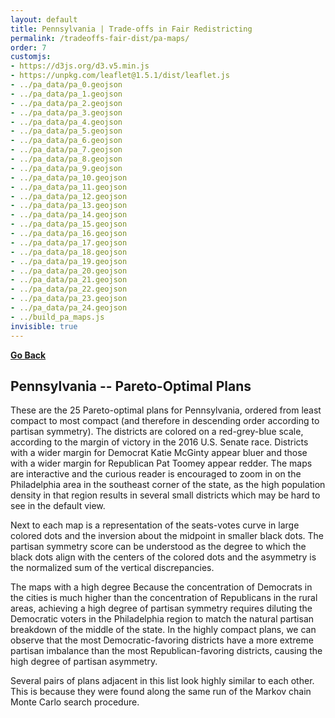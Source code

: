 ```yaml
---
layout: default
title: Pennsylvania | Trade-offs in Fair Redistricting
permalink: /tradeoffs-fair-dist/pa-maps/
order: 7
customjs: 
- https://d3js.org/d3.v5.min.js
- https://unpkg.com/leaflet@1.5.1/dist/leaflet.js
- ../pa_data/pa_0.geojson
- ../pa_data/pa_1.geojson
- ../pa_data/pa_2.geojson
- ../pa_data/pa_3.geojson
- ../pa_data/pa_4.geojson
- ../pa_data/pa_5.geojson
- ../pa_data/pa_6.geojson
- ../pa_data/pa_7.geojson
- ../pa_data/pa_8.geojson
- ../pa_data/pa_9.geojson
- ../pa_data/pa_10.geojson
- ../pa_data/pa_11.geojson
- ../pa_data/pa_12.geojson
- ../pa_data/pa_13.geojson
- ../pa_data/pa_14.geojson
- ../pa_data/pa_15.geojson
- ../pa_data/pa_16.geojson
- ../pa_data/pa_17.geojson
- ../pa_data/pa_18.geojson
- ../pa_data/pa_19.geojson
- ../pa_data/pa_20.geojson
- ../pa_data/pa_21.geojson
- ../pa_data/pa_22.geojson
- ../pa_data/pa_23.geojson
- ../pa_data/pa_24.geojson
- ../build_pa_maps.js
invisible: true
---
```


<link rel="stylesheet" href="../leaflet/css/leaflet.css">
<link rel="stylesheet" href="../leaflet/css/qgis2web.css"><link rel="stylesheet" href="../leaflet/css/fontawesome-all.min.css">
<style>
    .map {
        width: 500px;
        height: 300px;
        display: inline-block;
    }
    .plot {
        width: 300px;
        height: 300px;
        display: inline-block;
    }
    .parent {

    }
    .scoreblock {
        width: 300px;
        display: inline-block;
    }
</style>


[**Go Back**](..)

## Pennsylvania -- Pareto-Optimal Plans 

These are the 25 Pareto-optimal plans for Pennsylvania, ordered from least compact to most compact (and therefore in descending order according to partisan symmetry).
The districts are colored on a red-grey-blue scale, according to the margin of victory in the 2016 U.S. Senate race.  Districts with a wider margin for Democrat Katie McGinty appear 
bluer and those with a wider margin for Republican Pat Toomey appear redder.  The maps are interactive and the curious reader is encouraged to zoom in on the Philadelphia area in the southeast corner of the state, as the high population density in that region results in several small districts which may be hard to see in the default view.

Next to each map is a representation of the seats-votes curve in large colored dots and the inversion about the midpoint in smaller black dots.  The partisan symmetry score can 
be understood as the degree to which the black dots align with the centers of the colored dots and the asymmetry is the normalized sum of the vertical discrepancies.

The maps with a high degree   Because the concentration of Democrats in the cities is much higher than the concentration of Republicans in the rural areas, achieving a high degree 
of partisan symmetry requires diluting the Democratic voters in the Philadelphia region to match the natural partisan breakdown of the middle of the state.  In the 
highly compact plans, we can observe that the most Democratic-favoring districts have a more extreme partisan imbalance than the most Republican-favoring districts, causing the high degree of partisan asymmetry.

Several pairs of plans adjacent in this list look highly similar to each other. This is because they were found along the same run of the Markov chain Monte Carlo search procedure.  

<div class="parent">
<div id="pamap0" class="map"></div>
<div id="pamap_0_plot" class="plot"></div>
</div>
<br />


<div class="parent">
<div id="pamap1" class="map"></div>
<div id="pamap_1_plot" class="plot"></div>
</div>
<br />


<div class="parent">
<div id="pamap2" class="map"></div>
<div id="pamap_2_plot" class="plot"></div>
</div>
<br />


<div class="parent">
<div id="pamap3" class="map"></div>
<div id="pamap_3_plot" class="plot"></div>
</div>
<br />


<div class="parent">
<div id="pamap4" class="map"></div>
<div id="pamap_4_plot" class="plot"></div>
</div>
<br />


<div class="parent">
<div id="pamap5" class="map"></div>
<div id="pamap_5_plot" class="plot"></div>
</div>
<br />


<div class="parent">
<div id="pamap6" class="map"></div>
<div id="pamap_6_plot" class="plot"></div>
</div>
<br />


<div class="parent">
<div id="pamap7" class="map"></div>
<div id="pamap_7_plot" class="plot"></div>
</div>
<br />


<div class="parent">
<div id="pamap8" class="map"></div>
<div id="pamap_8_plot" class="plot"></div>
</div>
<br />


<div class="parent">
<div id="pamap9" class="map"></div>
<div id="pamap_9_plot" class="plot"></div>
</div>
<br />


<div class="parent">
<div id="pamap10" class="map"></div>
<div id="pamap_10_plot" class="plot"></div>
</div>
<br />


<div class="parent">
<div id="pamap11" class="map"></div>
<div id="pamap_11_plot" class="plot"></div>
</div>
<br />


<div class="parent">
<div id="pamap12" class="map"></div>
<div id="pamap_12_plot" class="plot"></div>
</div>
<br />


<div class="parent">
<div id="pamap13" class="map"></div>
<div id="pamap_13_plot" class="plot"></div>
</div>
<br />


<div class="parent">
<div id="pamap14" class="map"></div>
<div id="pamap_14_plot" class="plot"></div>
</div>
<br />


<div class="parent">
<div id="pamap15" class="map"></div>
<div id="pamap_15_plot" class="plot"></div>
</div>
<br />


<div class="parent">
<div id="pamap16" class="map"></div>
<div id="pamap_16_plot" class="plot"></div>
</div>
<br />


<div class="parent">
<div id="pamap17" class="map"></div>
<div id="pamap_17_plot" class="plot"></div>
</div>
<br />


<div class="parent">
<div id="pamap18" class="map"></div>
<div id="pamap_18_plot" class="plot"></div>
</div>
<br />


<div class="parent">
<div id="pamap19" class="map"></div>
<div id="pamap_19_plot" class="plot"></div>
</div>
<br />


<div class="parent">
<div id="pamap20" class="map"></div>
<div id="pamap_20_plot" class="plot"></div>
</div>
<br />


<div class="parent">
<div id="pamap21" class="map"></div>
<div id="pamap_21_plot" class="plot"></div>
</div>
<br />


<div class="parent">
<div id="pamap22" class="map"></div>
<div id="pamap_22_plot" class="plot"></div>
</div>
<br />


<div class="parent">
<div id="pamap23" class="map"></div>
<div id="pamap_23_plot" class="plot"></div>
</div>
<br />


<div class="parent">
<div id="pamap24" class="map"></div>
<div id="pamap_24_plot" class="plot"></div>
</div>
